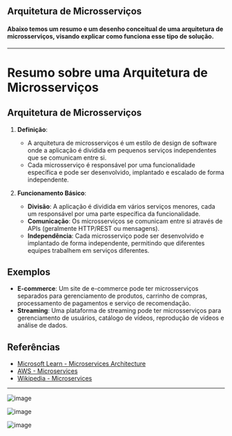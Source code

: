 ## Arquitetura de Microsserviços

#### Abaixo temos um resumo e um desenho conceitual de uma arquitetura de microsserviços, visando explicar como funciona esse tipo de solução.

---

# Resumo sobre uma Arquitetura de Microsserviços

## Arquitetura de Microsserviços

1. **Definição**:
   - A arquitetura de microsserviços é um estilo de design de software onde a aplicação é dividida em pequenos serviços independentes que se comunicam entre si.
   - Cada microsserviço é responsável por uma funcionalidade específica e pode ser desenvolvido, implantado e escalado de forma independente.

2. **Funcionamento Básico**:
   - **Divisão**: A aplicação é dividida em vários serviços menores, cada um responsável por uma parte específica da funcionalidade.
   - **Comunicação**: Os microsserviços se comunicam entre si através de APIs (geralmente HTTP/REST ou mensagens).
   - **Independência**: Cada microsserviço pode ser desenvolvido e implantado de forma independente, permitindo que diferentes equipes trabalhem em serviços diferentes.

## Exemplos

- **E-commerce**: Um site de e-commerce pode ter microsserviços separados para gerenciamento de produtos, carrinho de compras, processamento de pagamentos e serviço de recomendação.
- **Streaming**: Uma plataforma de streaming pode ter microsserviços para gerenciamento de usuários, catálogo de vídeos, reprodução de vídeos e análise de dados.

## Referências

- [Microsoft Learn - Microservices Architecture](https://learn.microsoft.com/en-us/azure/architecture/guide/architecture-styles/microservices)
- [AWS - Microservices](https://aws.amazon.com/microservices/)
- [Wikipedia - Microservices](https://en.wikipedia.org/wiki/Microservices)


---

![image](https://github.com/user-attachments/assets/6edbdf09-6566-41fc-a388-2c71c4acb62f)

![image](https://github.com/user-attachments/assets/2a9e91e0-a19f-4181-b439-bdb712966e5b)

![image](https://github.com/user-attachments/assets/7529335d-52b7-4927-aef0-027e1021dba4)

